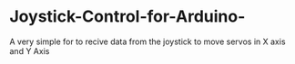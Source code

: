 # Joystick-Control-for-Arduino-
A very simple for to recive data from the joystick to move servos in X axis and Y Axis
